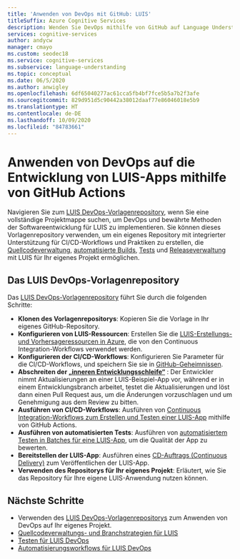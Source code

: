 ```yaml
---
title: 'Anwenden von DevOps mit GitHub: LUIS'
titleSuffix: Azure Cognitive Services
description: Wenden Sie DevOps mithilfe von GitHub auf Language Understanding (LUIS) an.
services: cognitive-services
author: andycw
manager: cmayo
ms.custom: seodec18
ms.service: cognitive-services
ms.subservice: language-understanding
ms.topic: conceptual
ms.date: 06/5/2020
ms.author: anwigley
ms.openlocfilehash: 6df65040277ac61cca5fb4bf7fce5b5a7b2f3afe
ms.sourcegitcommit: 829d951d5c90442a38012daaf77e86046018e5b9
ms.translationtype: HT
ms.contentlocale: de-DE
ms.lasthandoff: 10/09/2020
ms.locfileid: "84783661"
---
```

# <a name="apply-devops-to-luis-app-development-using-github-actions"></a>Anwenden von DevOps auf die Entwicklung von LUIS-Apps mithilfe von GitHub Actions

Navigieren Sie zum [LUIS DevOps-Vorlagenrepository](https://github.com/Azure-Samples/LUIS-DevOps-Template), wenn Sie eine vollständige Projektmappe suchen, um DevOps und bewährte Methoden der Softwareentwicklung für LUIS zu implementieren. Sie können dieses Vorlagenrepository verwenden, um ein eigenes Repository mit integrierter Unterstützung für CI/CD-Workflows und Praktiken zu erstellen, die [Quellcodeverwaltung](luis-concept-devops-sourcecontrol.md), [automatisierte Builds](luis-concept-devops-automation.md), [Tests](luis-concept-devops-testing.md) und [Releaseverwaltung](luis-concept-devops-automation.md#release-management) mit LUIS für Ihr eigenes Projekt ermöglichen.

## <a name="the-luis-devops-template-repo"></a>Das LUIS DevOps-Vorlagenrepository

Das [LUIS DevOps-Vorlagenrepository](https://github.com/Azure-Samples/LUIS-DevOps-Template) führt Sie durch die folgenden Schritte:

* **Klonen des Vorlagenrepositorys**: Kopieren Sie die Vorlage in Ihr eigenes GitHub-Repository.
* **Konfigurieren von LUIS-Ressourcen**: Erstellen Sie die [LUIS-Erstellungs- und Vorhersageressourcen in Azure](https://docs.microsoft.com/azure/cognitive-services/luis/luis-how-to-azure-subscription#create-resources-in-azure-cli), die von den Continuous Integration-Workflows verwendet werden.
* **Konfigurieren der CI/CD-Workflows**: Konfigurieren Sie Parameter für die CI/CD-Workflows, und speichern Sie sie in [GitHub-Geheimnissen](https://help.github.com/actions/configuring-and-managing-workflows/creating-and-storing-encrypted-secrets).
* **Abschreiten der [„inneren Entwicklungsschleife“](https://mitchdenny.com/the-inner-loop/)** : Der Entwickler nimmt Aktualisierungen an einer LUIS-Beispiel-App vor, während er in einem Entwicklungsbranch arbeitet, testet die Aktualisierungen und löst dann einen Pull Request aus, um die Änderungen vorzuschlagen und um Genehmigung aus dem Review zu bitten.
* **Ausführen von CI/CD-Workflows**: Ausführen von [Continuous Integration-Workflows zum Erstellen und Testen einer LUIS-App](luis-concept-devops-automation.md) mithilfe von GitHub Actions.
* **Ausführen von automatisierten Tests**: Ausführen von [automatisiertem Testen in Batches für eine LUIS-App](luis-concept-devops-testing.md), um die Qualität der App zu bewerten.
* **Bereitstellen der LUIS-App**: Ausführen eines [CD-Auftrags (Continuous Delivery)](luis-concept-devops-automation.md#continuous-delivery-cd) zum Veröffentlichen der LUIS-App.
* **Verwenden des Repositorys für Ihr eigenes Projekt**: Erläutert, wie Sie das Repository für Ihre eigene LUIS-Anwendung nutzen können.

## <a name="next-steps"></a>Nächste Schritte

* Verwenden des [LUIS DevOps-Vorlagenrepositorys](https://github.com/Azure-Samples/LUIS-DevOps-Template) zum Anwenden von DevOps auf Ihr eigenes Projekt.
* [Quellcodeverwaltungs- und Branchstrategien für LUIS](luis-concept-devops-sourcecontrol.md)
* [Testen für LUIS DevOps](luis-concept-devops-testing.md)
* [Automatisierungsworkflows für LUIS DevOps](luis-concept-devops-automation.md)
